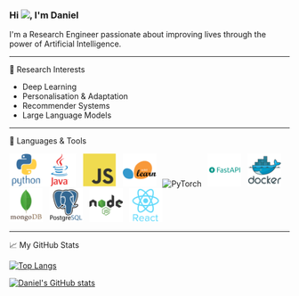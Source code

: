 ### Hi <img src="https://raw.githubusercontent.com/MartinHeinz/MartinHeinz/master/wave.gif" width="30px">, I'm Daniel

I'm a Research Engineer passionate about improving lives through the power of Artificial Intelligence.

---

📘 Research Interests

* Deep Learning
* Personalisation & Adaptation
* Recommender Systems
* Large Language Models

---

🧰 Languages & Tools

<img src="https://github.com/devicons/devicon/blob/master/icons/python/python-original-wordmark.svg" alt="Python" width="60" height="60"/><img src="https://github.com/devicons/devicon/blob/master/icons/java/java-original-wordmark.svg" alt="Java" width="60" height="60"/>&nbsp;&nbsp;&nbsp;<img src="https://github.com/devicons/devicon/blob/master/icons/javascript/javascript-original.svg" alt="Javascript" width="60" height="60"/>&nbsp;&nbsp;&nbsp;<img src="https://github.com/devicons/devicon/blob/master/icons/scikitlearn/scikitlearn-original.svg" alt="scikit-learn" width="60" height="60"/>&nbsp;&nbsp;&nbsp;<img src="https://github.com/valohai/ml-logos/blob/master/pytorch.svg" alt="PyTorch" width="60" height="60"/>&nbsp;&nbsp;&nbsp;<img src="https://github.com/devicons/devicon/blob/master/icons/fastapi/fastapi-original-wordmark.svg" alt="FastAPI" width="60" height="60"/>&nbsp;&nbsp;&nbsp;<img src="https://github.com/devicons/devicon/blob/master/icons/docker/docker-original-wordmark.svg" alt="Docker" width="60" height="60"/>&nbsp;&nbsp;&nbsp;<img src="https://github.com/devicons/devicon/blob/master/icons/mongodb/mongodb-original-wordmark.svg" alt="MongoDB" width="60" height="60"/>&nbsp;&nbsp;&nbsp;<img src="https://github.com/devicons/devicon/blob/master/icons/postgresql/postgresql-original-wordmark.svg" alt="PostgreSQL" width="60" height="60"/>&nbsp;&nbsp;&nbsp;<img src="https://github.com/devicons/devicon/blob/master/icons/nodejs/nodejs-original-wordmark.svg" alt="Node" width="60" height="60"/>&nbsp;&nbsp;&nbsp;<img src="https://github.com/devicons/devicon/blob/master/icons/react/react-original-wordmark.svg" alt="React" width="60" height="60"/>

---

📈 My GitHub Stats

[![Top Langs](https://github-readme-stats.vercel.app/api/top-langs/?username=httpdaniel&hide=html,css,shaderlab,hlsl,c%23,jupyter%20notebook&theme=buefy)](https://github.com/anuraghazra/github-readme-stats)

[![Daniel's GitHub stats](https://github-readme-stats.vercel.app/api?username=httpdaniel&theme=buefy)](https://github.com/anuraghazra/github-readme-stats)
